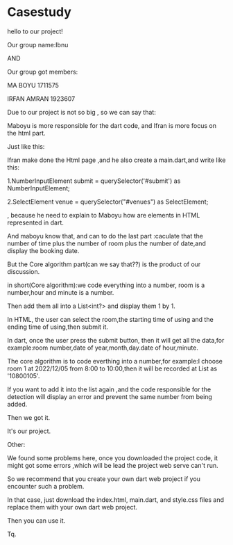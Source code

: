 # Casestudy
hello to our project!

  Our group name:Ibnu

AND

Our group got members:

MA BOYU 1711575

IRFAN AMRAN 1923607

Due to our project is not so big , so we can say that: 

Maboyu is more responsible for the dart code, and Ifran is more focus on the html part.

Just like this:

Ifran make done the Html page ,and he also create a main.dart,and write like this:

1.NumberInputElement submit = querySelector('#submit') as NumberInputElement;

2.SelectElement venue = querySelector("#venues") as SelectElement;

, because he need to explain to Maboyu how are elements in HTML represented in dart.

And maboyu know that, and can to do the last part :caculate that the number of time plus the number of room plus the number of date,and display the booking date.

But the Core algorithm part(can we say that??) is the product of our discussion.

in short(Core algorithm):we code everything into a number, room is a number,hour and minute is a number.

Then add them all into a List<int?> and display them 1 by 1.

In HTML, the user can select the room,the starting time of using and the ending time of using,then submit it.

In dart, once the user press the submit button, then it will get all the data,for example:room number,date of year,month,day.date of hour,minute.

The core algorithm is to code everthing into a number,for example:I choose room 1 at 2022/12/05 from 8:00 to 10:00,then it will be recorded at List as '10800105'.

If you want to add it into the list again ,and the code responsible for the detection will display an error and prevent the same number from being added.

Then we got it.

It's our project.

Other:

We found some problems here, once you downloaded the project code, it might got some errors ,which will be lead the project web serve can't run.

So we recommend that you create your own dart web project if you encounter such a problem. 

In that case, just download the index.html, main.dart, and style.css files and replace them with your own dart web project. 

Then you can use it.

Tq.
